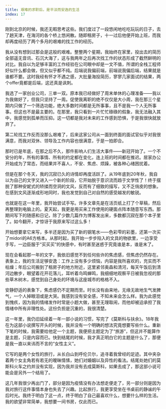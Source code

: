```yaml
---
title: 艰难的求职后，是平淡而安逸的生活
index: 17
---
```


刚到北京的时候，我还无暇思考这些。我们度过了一段悠闲地吃吃玩玩的日子，去了趟天津，在海河的各个桥上悠闲散。随即租房子，十一过后他便开始上班，而我却再度经历了两个多月的艰难的找工作的经历。

我从没有想到过那会是这般的艰难。整整两个星期，我始终在家里，投出去的简历全部遥无音讯、石沉大海了，这与我两年之后再次找工作的状态形成了截然鲜明的对比。我自以为足够丰富的工作经验在公司眼中却是一文不值，所谓的全栈工程师好似什么都会做，但又似乎都不纯。后端说我偏前端，前端说我偏后端，结果就是谁都不要。这时我经有怀才不遇之感，大批量海投简历，寥寥几家面试的结果，两个offer竟都是后端，这还真是讽刺。

我选了一家创业公司，三单一双。原本我已经做好了周末单休的心理准备——我以为我做好了，但我只坚持了一周。促使我离职的绝不仅仅是大小周，我在那三个星期内只做了一个筛选功能，绝大多数时间都是无所事事，且不是我一个人无所事事。但这也不是最主要的。在那里，我只看到一片忙忙碌碌的假象，我无法融入其中，我感觉到孤单而压抑。这一切都是我对未来的工作感到恐惧，于是我很快就放弃了。

第二轮找工作反而没那么艰难了，后来这家公司从一面到终面的面试官似乎对我很满意，而我对双休、领导及工作内容也很满意，于是一拍即合。

那时已是年底，在那之后不久，那件影响人们生活大事件——新冠开始了。一个不安分的年，所有的事情、所有的约定都在变化，连上班的时间都在推迟。居家办公开始成为了常态，而结果并不喜人，不安、焦虑、烦躁，被各种心绪困扰着。

但是在那个冬天，我的沉寂已久的诗情却再度活跃了。从19年底到20年秋，我自以为自己的文字又进入一个新的阶段，它开始脱于意识流而趋于文学性了！终于摆脱了那种安妮式的矫揉而空洞的文风，反而有了细致的描写，又不乏俏皮的想象。在感到文风逐渐成形地同时，我也发觉到自己对自然的感受越发的敏锐。

也就是在这一年里，我开始尝试手写。许多文章先是在活页纸上打了个草稿，然后再整理到电脑上的。夏天起，我更是用买来工作使用的硬面点阵本随意写东西。那期间写下的随感和日记，除了少数几篇作为博客发出来，多数都沉寂在那个本子里了。如今翻开，才惊讶于我原来写过这么多！

开始想要拿它来写，多半还是因为买了新的钢笔水——色彩雫的彩墨，还第一次买了midori的A6方格本。从那时起，我开始一步步陷入的文具的物欲里，一边享受手写，一边臣服于“买买买”的快感中，有时甚至迷惑于究竟谁是本，谁是末了。

现在会看起那一年的文字，我依旧感觉不到任何些许的焦虑感，但焦虑仍然存在。表象上，我的生活足够安逸：工作上没有多少烦恼，内容是我所喜欢的，充实而不枯燥；年后公司搬到了租房子的地方附近，这里紧邻奥森和清河，每天午饭后到清河边散步，眼望着花开花落儿，耳听着鸟鸣蝉鸣，我细细地观察平日被我忽视的那些草木树木，感觉到自己身处的环境与这座城市的格格不入。

安静舒适的表象下，焦虑感仍不定期而至。时长没有由来地，无缘无故地生气发脾气，一个人掉眼泪或是大哭。我感到没有安全感，不知未来会怎么样。我为此感觉到愧疚，因为我的情绪发作时常是小题大做，甚至无理取闹，而他却被迫承担了我情绪中所有非理性处。这份负担是沉重的，我很清楚。

这一年里，我仍旧延续着一年一部小说的习惯，写完了《莫斯科与扶余》。18年我在为这部小说撰写开头的时候，我并没有一个明确的想法究竟想要写些什么。重新下笔的时候，我需要给他定一个主题，我便把主题定为了“旅游”，但这并不能算作是主题，只是内容而已。快到结尾的时候，我才真正明白它的主题是什么了，那便是我一直以来讳而不言的“女性主义”。

它写的是两个女性的旅行，从长白山到呼伦贝尔，追寻着我曾经的足迹。其中夹杂着两个女主角若有若无的暧昧情愫，她们对婚姻以及异性的看法。结尾处她们的莫斯科火车之约并没有实现，因为我并没有去成莫斯科，如果去成了，那这部小说可能会是另外一个结局了。

这几年我很少再出门了，部分是因为疫情没有办法想走便走了，另一部分则是因为我对旅行这件事情本身也失去了兴趣。比起旅行，我更享受坐在书桌前的静谧的午后时光。我终于明白了这一点，终于明白了自己最喜欢什么，想要什么样的生活。我的欲望非常简单，我想要一间书房，仅此而已。
